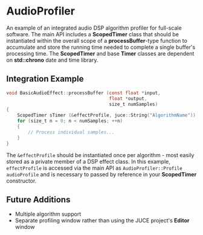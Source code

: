 # AudioProfiler
An example of an integrated audio DSP algorithm profiler for full-scale software. The main API includes a **ScopedTimer** class that should be instantiated within the overall scope of a **processBuffer**-type function to accumulate and store the running time needed to complete a single buffer's processing time.
The **ScopedTimer** and base **Timer** classes are dependent on **std::chrono** date and time library.

## Integration Example
```objective-C++
void BasicAudioEffect::processBuffer (const float *input,
                                      float *output,
                                      size_t numSamples)
{
    ScopedTimer sTimer (&effectProfile, juce::String("AlgorithmName"));
    for (size_t n = 0; n < numSamples; ++n)
    {
        // Process individual samples...
    }
}
```
The ``&effectProfile`` should be instantiated once per algorithm - most easily stored as a private member of a DSP effect class. In this example, ``effectProfile`` is accessed via the main API as ``AudioProfiler::Profile audioProfile`` and is necessary to passed by reference in your **ScopedTimer** constructor.

## Future Additions
* Multiple algorithm support
* Separate profiling window rather than using the JUCE project's **Editor** window 
